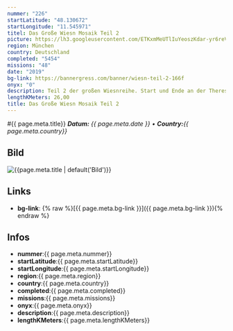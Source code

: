 ```yaml
---
nummer: "226"
startLatitude: "48.130672"
startLongitude: "11.545971"
titel: Das Große Wiesn Mosaik Teil 2
picture: https://lh3.googleusercontent.com/ETKxmMeUTlIuYeoszKdar-yr6reV0fy2JYyYshI8aeILEgZk49W6aXUUsciqReBVFRVgMXhIR0BJYYOplXNAAdPkqoqzhLebzVd61NqeCbXe5DHDmiCemEuAlL4bcFWpCujUw6S0YJ_mLkp4Bp-d50bG6t2a7Qa1CpyZWqM7_Im4aCP6XBWzE2nVEh2EooPqERCz8X2MQcz-JgRqD_k6xPtpuuwI0pBucqhy-9-cCoFGB3AIi8j31RDMvbmphxX7MA4ESZO5ktTpXTwbCC8uNpDCOUFTr3FPjQHtYGs7otbRG9_z_04Bk7UK86LdLP_z9wfRtQ0O5qp6o8Y-lzYtOrJGJyRdpQajxba6NHSRXImC_8woScBntja0Gl_Mo40gHHI2HzIiyjmtonoTk8D5hb_ou2bIVG3X4L0sS-Azfym-bgTvFtGG6DpjE7GqMru7UgqpNu5BbyEfrbGllZhslu6HF-NoT3gp7_iz5QJNKVxPi7TzJzHuZ3LoSgYMQ8uRGmTfkuAa0nzIvOcIdU1U4czAuP1PICJnKpQQ0xhBSDpdlOGoB1rHj2iSLEa9grJbok3NJgwVeQULUm4x8p0jdM9mMcSQa_Pre29s4UYJw7X6kpN3v-pKEsGscZtjSXpwKIEaSPpiirmS6Ft8s4lRR8aaKeqAM77OpKiA9qWj1FtTMfaxjseKHwS-zO9KR39EzJe_OPE9Oclrql3O0oWhh8a58xkErwKBQmlQXcZyOR6uDmiERNbTvx5_UGQjND17150sfef6tWm3g43mpRWtxIeT_tG_oXPrZj-rwurwSus_BthUxjO5l_fgPeZfdG8sPWVXBIdvczZkGuIMBUTS2logqczS5DYjJt87c2LnMrYexrN-JQ=w604-h804-no?authuser=1
region: München
country: Deutschland
completed: "5454"
missions: "48"
date: "2019"
bg-link: https://bannergress.com/banner/wiesn-teil-2-166f
onyx: "0"
description: Teil 2 der großen Wiesnreihe. Start und Ende an der Theresienwiese. Hälfte ist am Tierpark Hellabrunn. Viel Spaß
lengthKMeters: 26,00
title: Das Große Wiesn Mosaik Teil 2
---
```


#{{ page.meta.title}}
_**Datum:** {{ page.meta.date }} • **Country:**{{ page.meta.country}}_

## Bild
![{{page.meta.title | default('Bild')}}]({{page.meta.picture}})

## Links
- **bg-link**: {% raw %}[{{ page.meta.bg-link }}]({{ page.meta.bg-link }}){% endraw %}

## Infos
- **nummer**:{{ page.meta.nummer}}
- **startLatitude**:{{ page.meta.startLatitude}}
- **startLongitude**:{{ page.meta.startLongitude}}
- **region**:{{ page.meta.region}}
- **country**:{{ page.meta.country}}
- **completed**:{{ page.meta.completed}}
- **missions**:{{ page.meta.missions}}
- **onyx**:{{ page.meta.onyx}}
- **description**:{{ page.meta.description}}
- **lengthKMeters**:{{ page.meta.lengthKMeters}}

